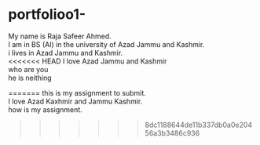 # portfolioo1-
My name is Raja Safeer Ahmed.<br>
I am in BS (AI) in the university of Azad Jammu and Kashmir.<br>
i lives in Azad Jammu and Kashmir.<br>
<<<<<<< HEAD
I love Azad Jammu and Kashmir<br>
who are you<br>
he is neithing

=======
this is my assignment to submit.<br>
I love Azad Kaxhmir and Jammu Kashmir.<br>
how is my assignment.
>>>>>>> 8dc1188644de11b337db0a0e20456a3b3486c936

